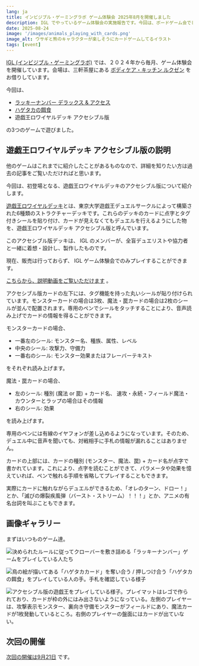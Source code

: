 ```yaml
---
lang: ja
title: インビジブル・ゲーミングラボ ゲーム体験会 2025年8月を開催しました
description: IGL でやっているゲーム体験会の実施報告です。今回は、ボードゲーム会でした。
date: 2025-08-24
image: '/images/animals_playing_with_cards.png'
image_alt: ウサギと熊のキャラクターが楽しそうにカードゲームしてるイラスト
tags: [event]
---
```


[IGL (インビジブル・ゲーミングラボ)](https://x.com/IGL_official_AC) では、２０２４年から毎月、ゲーム体験会を開催しています。会場は、三軒茶屋にある [ボディケア・キッチン ルクゼン](https://luxen.jp/) をお借りしています。

今回は、

- [ラッキーナンバー デラックス & アクセス](https://www.amazon.co.jp/%E6%A0%AA%E5%BC%8F%E4%BC%9A%E7%A4%BE%E3%82%B1%E3%83%B3%E3%83%93%E3%83%AB-4573346505653-%E3%82%B1%E3%83%B3%E3%83%93%E3%83%AB-%E3%83%A9%E3%83%83%E3%82%AD%E3%83%BC%E3%83%8A%E3%83%B3%E3%83%90%E3%83%BC-%E3%83%87%E3%83%A9%E3%83%83%E3%82%AF%E3%82%B9%EF%BC%86%E3%82%A2%E3%82%AF%E3%82%BB%E3%82%B9/dp/B0CWL2DS7W)
- [ハゲタカの餌食](https://www.mobius-games.co.jp/mobiusgames/Hagetaka.html)
- 遊戯王ロワイヤルデッキ アクセシブル版

の3つのゲームで遊びました。

## 遊戯王ロワイヤルデッキ アクセシブル版の説明

他のゲームはこれまでに紹介したことがあるものなので、詳細を知りたい方は過去の記事をご覧いただければと思います。

今回は、初登場となる、遊戯王ロワイヤルデッキのアクセシブル版について紹介します。

[遊戯王ロワイヤルデッキ](https://note.com/todai_yugioh/n/nf319e44e49b7)とは、東京大学遊戯王デュエルサークルによって構築された6種類のストラクチャーデッキです。これらのデッキのカードに点字とタグ付きシールを貼り付け、カードが見えなくてもデュエルを行えるようにした物を、遊戯王ロワイヤルデッキ アクセシブル版と呼んでいます。

このアクセシブル版デッキは、 IGL のメンバーが、全盲デュエリストや協力者と一緒に着想・設計し、製作したものです。

現在、販売は行っておらず、 IGL ゲーム体験会でのみプレイすることができます。

[こちらから、説明動画をご覧いただけます](https://www.youtube.com/watch?v=g3yFx8DclcI) 。

アクセシブル版カードの左下には、タグ機能を持った丸いシールが貼り付けられています。モンスターカードの場合は3枚、魔法・罠カードの場合は2枚のシールが並んで配置されます。専用のペンでシールをタッチすることにより、音声読み上げでカードの情報を得ることができます。

モンスターカードの場合、

- 一番左のシール: モンスター名、種族、属性、レベル
- 中央のシール: 攻撃力、守備力
- 一番右のシール: モンスター効果またはフレーバーテキスト

をそれぞれ読み上げます。

魔法・罠カードの場合、
- 左のシール: 種別 (魔法 or 罠) + カード名、 速攻・永続・フィールド魔法・カウンターとラップの場合はその情報
- 右のシール: 効果

を読み上げます。

専用のペンには有線のイヤフォンが差し込めるようになっています。そのため、デュエル中に音声を聞いても、対戦相手に手札の情報が漏れることはありません。

カードの上部には、カードの種別 (モンスター、魔法、罠) + カード名が点字で書かれています。これにより、点字を読むことができて、パラメータや効果を憶えていれば、ペンで触れる手順を省略してプレイすることもできます。

実際にカードに触れながらデュエルができるため、「オレのターン、ドロー！」とか、「滅びの爆裂疾風弾（バースト・ストリーム）！！！」とか、アニメの有名台詞を叫ぶこともできます。

## 画像ギャラリー

まずはいつものゲーム達。

![決められたルールに従ってクローバーを敷き詰める「ラッキーナンバー」ゲームをプレイしている人たち]({{site.baseurl}}/images/lucky_numbers_202508.jpg#wide)

![鳥の絵が描いてある「ハゲタカカード」を奪い合う / 押しつけ合う「ハゲタカの餌食」をプレイしている人の手。手札を確認している様子]({{site.baseurl}}/images/hagetaka.jpg#wide)

![アクセシブル版の遊戯王をプレイしている様子。プレイマットはレゴで作られており、カードが枠の外にはみ出さないようになっている。左側のプレイヤーは、攻撃表示モンスター、裏向き守備モンスターがフィールドにあり、魔法カードが1枚発動しているところ。右側のプレイヤーの盤面にはカードが出ていない。]({{site.baseurl}}/images/yugioh.jpg#wide)

## 次回の開催

[次回の開催は9月21日](https://note.com/utontsuyu_room/n/n5e8dfaa5d076?sub_rt=share_pw) です。
